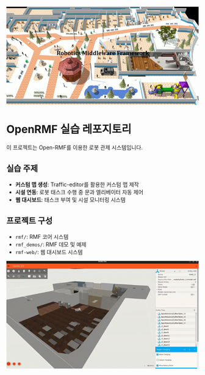 ![banner](https://github.com/jinhyuk2me/OpenRMF_ws/blob/main/assets/thumbnail.png?raw=true)

# OpenRMF 실습 레포지토리

이 프로젝트는 Open-RMF를 이용한 로봇 관제 시스템입니다.

## 실습 주제

- **커스텀 맵 생성**: Traffic-editor를 활용한 커스텀 맵 제작
- **시설 연동**: 로봇 태스크 수행 중 문과 엘리베이터 자동 제어
- **웹 대시보드**: 태스크 부여 및 시설 모니터링 시스템

## 프로젝트 구성

- `rmf/`: RMF 코어 시스템
- `rmf_demos/`: RMF 데모 및 예제
- `rmf-web/`: 웹 대시보드 시스템

![demo](https://github.com/jinhyuk2me/OpenRMF_ws/blob/main/assets/demo_door_open.gif?raw=true)
